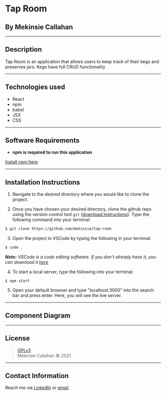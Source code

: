 # Tap Room

## By Mekinsie Callahan

* * *

## Description

Tap Room is an application that allows users to keep track of their kegs and preserves jars. Kegs have full CRUD functionality

* * *

## Technologies used

* React
* npm
* babel
* JSX
* CSS

* * *

## Software Requirements
* **npm is required to run this application** 

 <a href="https://www.npmjs.com/get-npm">Install npm here</a>  

* * *

## Installation Instructions
1. Navigate to the desired directory where you would like to clone the project.

2. Once you have chosen your desired directory, clone the github repo using the version control tool `git` (<a href="https://www.learnhowtoprogram.com/introduction-to-programming/getting-started-with-intro-to-programming/git-and-github">download instructions</a>). Type the following command into your terminal:
```bash
$ git clone https://github.com/mekinsie/tap-room
```
3. Open the project in VSCode by typing the following in your terminal:

``` bash
$ code .
```
_**Note:** VSCode is a code editing software. If you don't already have it, you can download it <a href="https://code.visualstudio.com/">here</a>_

4. To start a local server, type the following into your terminal:
```
$ npm start
```
5. Open your default browser and type "localhost:3000" into the search bar and press enter. Here, you will see the live server.

* * *

## Component Diagram

* * * 
## License
> [GPLv3](https://choosealicense.com/licenses/gpl-3.0/)\
> Mekinsie Callahan &copy; 2021  
* * *

## Contact Information

Reach me via <a href="https://www.linkedin.com/in/mekinsie/" target="_blank">LinkedIn</a> or <a href="mailto:mekinsie.aja@gmail.com" target="_blank">email</a></li>.  
